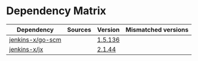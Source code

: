 # Dependency Matrix

Dependency | Sources | Version | Mismatched versions
---------- | ------- | ------- | -------------------
[jenkins-x/go-scm](https://github.com/jenkins-x/go-scm) |  | [1.5.136]() | 
[jenkins-x/jx](https://github.com/jenkins-x/jx) |  | [2.1.44](https://github.com/jenkins-x/jx/releases/tag/v2.1.44) | 
